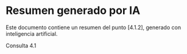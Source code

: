 # Resumen generado por IA

Este documento contiene un resumen del punto [4.1.2], generado con inteligencia artificial.

Consulta 4.1
